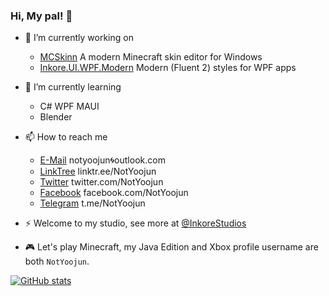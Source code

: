 ### Hi, My pal! 👋

- 🔭 I’m currently working on
  - [MCSkinn](https://github.com/InkoreStudios/MCSkinn) A modern Minecraft skin editor for Windows
  - [Inkore.UI.WPF.Modern](https://github.com/InkoreStudios/Inkore.UI.WPF.Modern) Modern (Fluent 2) styles for WPF apps


- 🌱 I’m currently learning
  - C# WPF MAUI
  - Blender

- 📫 How to reach me
  - [E-Mail](mailto:notyoojun@outlook.com) notyoojun🌀outlook.com
  - [LinkTree](https://www.linktr.ee/NotYoojun) linktr.ee/NotYoojun
  - [Twitter](https://www.twitter.com/NotYoojun) twitter.com/NotYoojun
  - [Facebook](https://www.facebook.com/NotYoojun) facebook.com/NotYoojun
  - [Telegram](http://t.me/NotYoojun) t.me/NotYoojun

  
- ⚡ Welcome to my studio, see more at [@InkoreStudios](https://github.com/InkoreStudios)

- 🎮 Let's play Minecraft, my Java Edition and Xbox profile username are both `NotYoojun`.

[![GitHub stats](https://github-readme-stats.vercel.app/api?username=NotYoojun&show_icons=true&count_private=true&locale=en)](https://github.com/NotYoojun)
